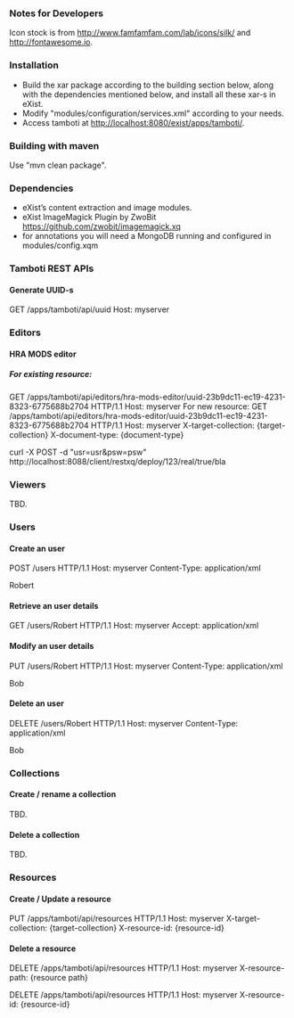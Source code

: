 ### Notes for Developers 

Icon stock is from http://www.famfamfam.com/lab/icons/silk/ and http://fontawesome.io.


### Installation

* Build the xar package according to the building section below, along with the dependencies mentioned below, and install all these xar-s in eXist.
* Modify "modules/configuration/services.xml" according to your needs. 
* Access tamboti at <http://localhost:8080/exist/apps/tamboti/>.


### Building with maven
  
Use "mvn clean package".

### Dependencies
* eXist’s content extraction and image modules.
* eXist ImageMagick Plugin by ZwoBit https://github.com/zwobit/imagemagick.xq
* for annotations you will need a MongoDB running and configured in modules/config.xqm  

### Tamboti REST APIs

#### Generate UUID-s
GET /apps/tamboti/api/uuid
Host: myserver

### Editors
#### HRA MODS editor
##### For existing resource:
GET /apps/tamboti/api/editors/hra-mods-editor/uuid-23b9dc11-ec19-4231-8323-6775688b2704 HTTP/1.1
Host: myserver
For new resource:
GET /apps/tamboti/api/editors/hra-mods-editor/uuid-23b9dc11-ec19-4231-8323-6775688b2704 HTTP/1.1
Host: myserver
X-target-collection: {target-collection}
X-document-type: {document-type}

curl -X POST -d "usr=usr&psw=psw" http://localhost:8088/client/restxq/deploy/123/real/true/bla

### Viewers
TBD.

### Users
#### Create an user
POST /users HTTP/1.1
Host: myserver
Content-Type: application/xml
<?xml version="1.0"?>
<user>
  <name>Robert</name>
</user>

#### Retrieve an user details
GET /users/Robert HTTP/1.1
Host: myserver
Accept: application/xml

#### Modify an user details
PUT /users/Robert HTTP/1.1
Host: myserver
Content-Type: application/xml
<?xml version="1.0"?>
<user>
  <name>Bob</name>
</user>

#### Delete an user
DELETE /users/Robert HTTP/1.1
Host: myserver
Content-Type: application/xml
<?xml version="1.0"?>
<user>
  <name>Bob</name>
</user>

### Collections
#### Create / rename a collection
TBD.

#### Delete a collection
TBD.

### Resources
#### Create / Update a resource
PUT /apps/tamboti/api/resources HTTP/1.1
Host: myserver
X-target-collection: {target-collection}
X-resource-id: {resource-id}

#### Delete a resource
DELETE /apps/tamboti/api/resources HTTP/1.1
Host: myserver
X-resource-path: {resource path}

DELETE /apps/tamboti/api/resources HTTP/1.1
Host: myserver
X-resource-id: {resource-id}

